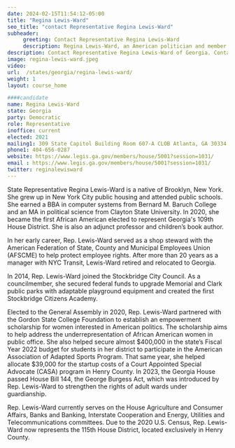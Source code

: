 ```yaml
---
date: 2024-02-15T11:54:12-05:00
title: "Regina Lewis-Ward"
seo_title: "contact Representative Regina Lewis-Ward"
subheader:
     greeting: Contact Representative Regina Lewis-Ward
     description: Regina Lewis-Ward, an American politician and member of the Democratic Party, has been serving as a member of the Georgia House of Representatives, representing District 115, since assuming office on January 9, 2023.
description: Contact Representative Regina Lewis-Ward of Georgia. Contact information for Regina Lewis-Ward includes email address, phone number, and mailing address.
image: regina-lewis-ward.jpeg
video:
url:  /states/georgia/regina-lewis-ward/
weight: 1
layout: course_home

####candidate
name: Regina Lewis-Ward
state: Georgia
party: Democratic
role: Representative
inoffice: current
elected: 2021
mailing1: 309 State Capitol Building Room 607-A CLOB Atlanta, GA 30334
phone1: 404-656-0287
website: https://www.legis.ga.gov/members/house/5001?session=1031/
email : https://www.legis.ga.gov/members/house/5001?session=1031/
twitter: reginalewisward
---
```


State Representative Regina Lewis-Ward is a native of Brooklyn, New York. She grew up in New York City public housing and attended public schools. She earned a BBA in computer systems from Bernard M. Baruch College and an MA in political science from Clayton State University. In 2020, she became the first African American elected to represent Georgia's 109th House District. She is also an adjunct professor and children’s book author.

In her early career, Rep. Lewis-Ward served as a shop steward with the American Federation of State, County and Municipal Employees Union (AFSCME) to help protect employee rights. After more than 20 years as a manager with NYC Transit, Lewis-Ward retired and relocated to Georgia.

In 2014, Rep. Lewis-Ward joined the Stockbridge City Council. As a councilmember, she secured federal funds to upgrade Memorial and Clark public parks with adaptable playground equipment and created the first Stockbridge Citizens Academy.

Elected to the General Assembly in 2020, Rep. Lewis-Ward partnered with the Gordon State College Foundation to establish an empowerment scholarship for women interested in American politics. The scholarship aims to help address the underrepresentation of African American women in public office. She also helped secure almost $400,000 in the state’s Fiscal Year 2022 budget for students in her district to participate in the American Association of Adapted Sports Program. That same year, she helped allocate $39,000 for the startup costs of a Court Appointed Special Advocate (CASA) program in Henry County. In 2023, the Georgia House passed House Bill 144, the George Burgess Act, which was introduced by Rep. Lewis-Ward to strengthen the rights of adult wards under guardianship.

Rep. Lewis-Ward currently serves on the House Agriculture and Consumer Affairs, Banks and Banking, Interstate Cooperation and Energy, Utilities and Telecommunications committees. Due to the 2020 U.S. Census, Rep. Lewis-Ward now represents the 115th House District, located exclusively in Henry County.
